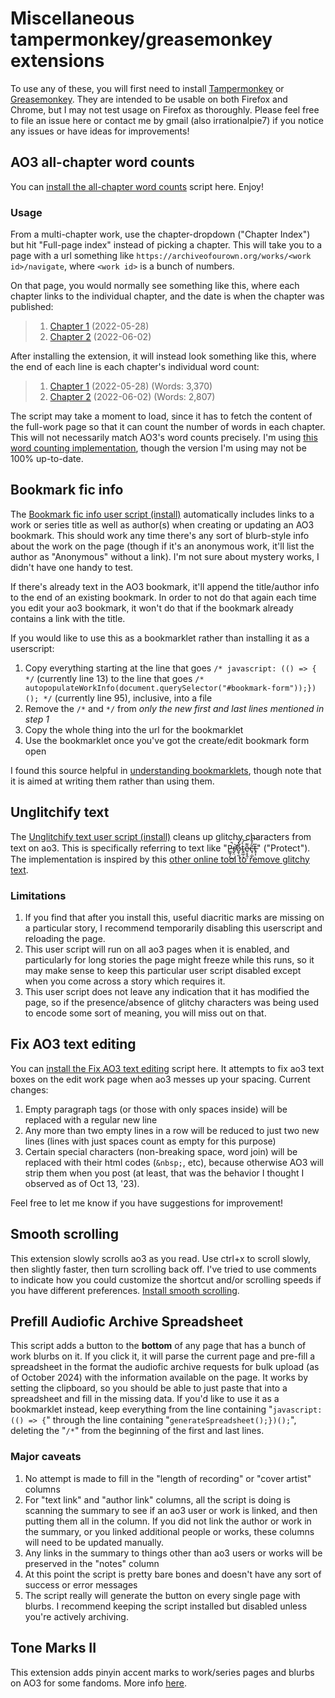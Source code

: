 # Miscellaneous tampermonkey/greasemonkey extensions

To use any of these, you will first need to install [Tampermonkey](https://www.tampermonkey.net/) or [Greasemonkey](https://www.greasespot.net/). They are intended to be usable on both Firefox and Chrome, but I may not test usage on Firefox as thoroughly. Please feel free to file an issue here or contact me by gmail (also irrationalpie7) if you notice any issues or have ideas for improvements!

## AO3 all-chapter word counts

You can [install the all-chapter word counts](https://github.com/irrationalpie7/fandom-scripts/raw/main/tampermonkey/all-word-counts.pub.user.js) script here. Enjoy!

### Usage

From a multi-chapter work, use the chapter-dropdown ("Chapter Index") but hit "Full-page index" instead of picking a chapter. This will take you to a page with a url something like `https://archiveofourown.org/works/<work id>/navigate`, where `<work id>` is a bunch of numbers.

On that page, you would normally see something like this, where each chapter links to the individual chapter, and the date is when the chapter was published:

> 1. [Chapter 1](#) (2022-05-28)
> 2. [Chapter 2](#) (2022-06-02)

After installing the extension, it will instead look something like this, where the end of each line is each chapter's individual word count:

> 1. [Chapter 1](#) (2022-05-28) (Words: 3,370)
> 2. [Chapter 2](#) (2022-06-02) (Words: 2,807)

The script may take a moment to load, since it has to fetch the content of the full-work page so that it can count the number of words in each chapter. This will not necessarily match AO3's word counts precisely. I'm using [this word counting implementation](https://github.com/byn9826/words-count), though the version I'm using may not be 100% up-to-date.

## Bookmark fic info

The [Bookmark fic info user script (install)](https://github.com/irrationalpie7/fandom-scripts/raw/main/tampermonkey/bookmark-fic-info.pub.user.js) automatically includes links to a work or series title as well as author(s) when creating or updating an AO3 bookmark. This should work any time there's any sort of blurb-style info about the work on the page (though if it's an anonymous work, it'll list the author as "Anonymous" without a link). I'm not sure about mystery works, I didn't have one handy to test.

If there's already text in the AO3 bookmark, it'll append the title/author info to the end of an existing bookmark. In order to not do that again each time you edit your ao3 bookmark, it won't do that if the bookmark already contains a link with the title.

If you would like to use this as a bookmarklet rather than installing it as a userscript:

1. Copy everything starting at the line that goes `/* javascript: (() => { */` (currently line 13) to the line that goes `/* autopopulateWorkInfo(document.querySelector("#bookmark-form"));})(); */` (currently line 95), inclusive, into a file
2. Remove the `/*` and `*/` from _only the new first and last lines mentioned in step 1_
3. Copy the whole thing into the url for the bookmarklet
4. Use the bookmarklet once you've got the create/edit bookmark form open

I found this source helpful in [understanding bookmarklets](https://www.freecodecamp.org/news/what-are-bookmarklets/), though note that it is aimed at writing them rather than using them.

## Unglitchify text

The [Unglitchify text user script (install)](https://github.com/irrationalpie7/fandom-scripts/raw/main/tampermonkey/unglitchify.pub.user.js) cleans up glitchy characters from text on ao3. This is specifically referring to text like "P̶̳̘̗̚͜r̸̬̤͝o̷̱̖̰̐̽̀t̴͍̲̦̞̀́͝e̷̹̥̭̦͌c̶̘̣̲͂̒̐͝ͅt̶̥͎̅" ("Protect"). The implementation is inspired by this [other online tool to remove glitchy text](https://cable.ayra.ch/zalgo/).

### Limitations

1. If you find that after you install this, useful diacritic marks are missing on a particular story, I recommend temporarily disabling this userscript and reloading the page.
2. This user script will run on all ao3 pages when it is enabled, and particularly for long stories the page might freeze while this runs, so it may make sense to keep this particular user script disabled except when you come across a story which requires it.
3. This user script does not leave any indication that it has modified the page, so if the presence/absence of glitchy characters was being used to encode some sort of meaning, you will miss out on that.

## Fix AO3 text editing

You can [install the Fix AO3 text editing](https://github.com/irrationalpie7/fandom-scripts/raw/main/tampermonkey/fix-ao3-text-editing.pub.user.js) script here. It attempts to fix ao3 text boxes on the edit work page when ao3 messes up your spacing. Current changes:

1. Empty paragraph tags (or those with only spaces inside) will be replaced with a regular new line
2. Any more than two empty lines in a row will be reduced to just two new lines (lines with just spaces count as empty for this purpose)
3. Certain special characters (non-breaking space, word join) will be replaced with their html codes (`&nbsp;`, etc), because otherwise AO3 will strip them when you post (at least, that was the behavior I thought I observed as of Oct 13, '23).

Feel free to let me know if you have suggestions for improvement!

## Smooth scrolling

This extension slowly scrolls ao3 as you read. Use ctrl+x to scroll slowly, then slightly faster, then turn scrolling back off. I've tried to use comments to indicate how you could customize the shortcut and/or scrolling speeds if you have different preferences. [Install smooth scrolling](https://github.com/irrationalpie7/fandom-scripts/raw/main/tampermonkey/smooth-scrolling.pub.user.js).

## Prefill Audiofic Archive Spreadsheet

This script adds a button to the **bottom** of any page that has a bunch of work blurbs on it. If you click it, it will parse the current page and pre-fill a spreadsheet in the format the audiofic archive requests for bulk upload (as of October 2024) with the information available on the page. It works by setting the clipboard, so you should be able to just paste that into a spreadsheet and fill in the missing data. If you'd like to use it as a bookmarklet instead, keep everything from the line containing "`javascript: (() => {`" through the line containing "`generateSpreadsheet();})();`", deleting the "`/*`" from the beginning of the first and last lines.

### Major caveats

1. No attempt is made to fill in the "length of recording" or "cover artist" columns
2. For "text link" and "author link" columns, all the script is doing is scanning the summary to see if an ao3 user or work is linked, and then putting them all in the column. If you did not link the author or work in the summary, or you linked additional people or works, these columns will need to be updated manually.
3. Any links in the summary to things other than ao3 users or works will be preserved in the "notes" column
4. At this point the script is pretty bare bones and doesn't have any sort of success or error messages
5. The script really will generate the button on every single page with blurbs. I recommend keeping the script installed but disabled unless you're actively archiving.

## Tone Marks II

This extension adds pinyin accent marks to work/series pages and blurbs on AO3 for some fandoms. More info [here](https://github.com/irrationalpie7/AO3-Tone-Marks).
